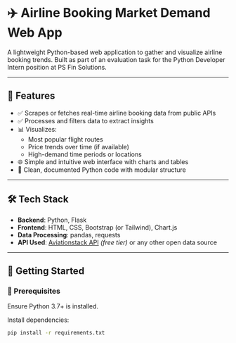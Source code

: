 # ✈️ Airline Booking Market Demand Web App

A lightweight Python-based web application to gather and visualize airline booking trends. Built as part of an evaluation task for the Python Developer Intern position at PS Fin Solutions.

---

## 📌 Features

- ✅ Scrapes or fetches real-time airline booking data from public APIs
- ✅ Processes and filters data to extract insights
- 📊 Visualizes:
  - Most popular flight routes
  - Price trends over time (if available)
  - High-demand time periods or locations
- 🌐 Simple and intuitive web interface with charts and tables
- 🧹 Clean, documented Python code with modular structure

---

## 🛠️ Tech Stack

- **Backend**: Python, Flask
- **Frontend**: HTML, CSS, Bootstrap (or Tailwind), Chart.js
- **Data Processing**: pandas, requests
- **API Used**: [Aviationstack API](https://aviationstack.com/) *(free tier)* or any other open data source

---

## 🚀 Getting Started

### 🔧 Prerequisites

Ensure Python 3.7+ is installed.

Install dependencies:

```bash
pip install -r requirements.txt
